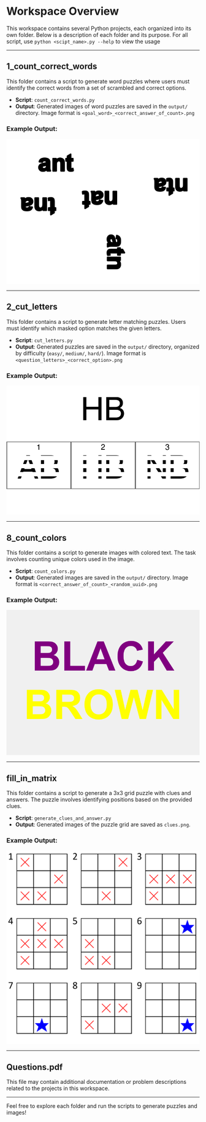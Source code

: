 # Workspace Overview

This workspace contains several Python projects, each organized into its own folder. Below is a description of each folder and its purpose. For all script, use `python <scipt_name>.py --help` to view the usage

---

## 1_count_correct_words
This folder contains a script to generate word puzzles where users must identify the correct words from a set of scrambled and correct options.

- **Script**: `count_correct_words.py`
- **Output**: Generated images of word puzzles are saved in the `output/` directory. Image format is `<goal_word>_<correct_answer_of_count>.png`

### Example Output:
![Example Output](1_count_correct_words\output\ant_1.png)

---

## 2_cut_letters
This folder contains a script to generate letter matching puzzles. Users must identify which masked option matches the given letters.

- **Script**: `cut_letters.py`
- **Output**: Generated puzzles are saved in the `output/` directory, organized by difficulty (`easy/`, `medium/`, `hard/`). Image format is `<question_letters>_<correct_option>.png`

### Example Output:
![Example Output](2_cut_letters\output\easy\HB_2.png)

---

## 8_count_colors
This folder contains a script to generate images with colored text. The task involves counting unique colors used in the image.

- **Script**: `count_colors.py`
- **Output**: Generated images are saved in the `output/` directory. Image format is `<correct_answer_of_count>_<random_uuid>.png`

### Example Output:
![Example Output](8_count_colors\output\4_1JJI.png)

---

## fill_in_matrix
This folder contains a script to generate a 3x3 grid puzzle with clues and answers. The puzzle involves identifying positions based on the provided clues.

- **Script**: `generate_clues_and_answer.py`
- **Output**: Generated images of the puzzle grid are saved as `clues.png`.

### Example Output:
![Example Output](fill_in_matrix\clues.png)

---

## Questions.pdf
This file may contain additional documentation or problem descriptions related to the projects in this workspace.

---

Feel free to explore each folder and run the scripts to generate puzzles and images!